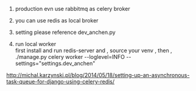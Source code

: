 1. production evn use rabbitmq as celery broker 

2. you can use redis as local broker 

3. setting please reference dev_anchen.py

4. run local worker  
first install and run redis-server
and , source your venv , 
then , 
./manage.py celery worker --loglevel=INFO  --settings="settings.dev_anchen"

http://michal.karzynski.pl/blog/2014/05/18/setting-up-an-asynchronous-task-queue-for-django-using-celery-redis/
